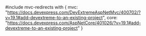 #include mvc-redirects with {
    mvc: "https://docs.devexpress.com/DevExtremeAspNetMvc/400702/?v=19.1#add-devextreme-to-an-existing-project",
    core: "https://docs.devexpress.com/AspNetCore/401026/?v=19.1#add-devextreme-to-an-existing-project"
}
